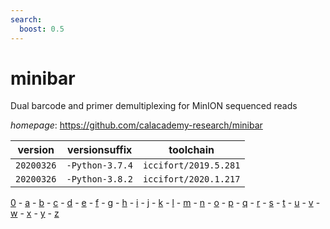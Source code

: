 ```yaml
---
search:
  boost: 0.5
---
```

# minibar

Dual barcode and primer demultiplexing for MinION sequenced reads

*homepage*: <https://github.com/calacademy-research/minibar>

version | versionsuffix | toolchain
--------|---------------|----------
``20200326`` | ``-Python-3.7.4`` | ``iccifort/2019.5.281``
``20200326`` | ``-Python-3.8.2`` | ``iccifort/2020.1.217``

[0](../0/index.md) - [a](../a/index.md) - [b](../b/index.md) - [c](../c/index.md) - [d](../d/index.md) - [e](../e/index.md) - [f](../f/index.md) - [g](../g/index.md) - [h](../h/index.md) - [i](../i/index.md) - [j](../j/index.md) - [k](../k/index.md) - [l](../l/index.md) - [m](../m/index.md) - [n](../n/index.md) - [o](../o/index.md) - [p](../p/index.md) - [q](../q/index.md) - [r](../r/index.md) - [s](../s/index.md) - [t](../t/index.md) - [u](../u/index.md) - [v](../v/index.md) - [w](../w/index.md) - [x](../x/index.md) - [y](../y/index.md) - [z](../z/index.md)

